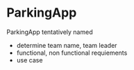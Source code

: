 # ParkingApp
ParkingApp tentatively named

- determine team name, team leader
- functional, non functional requiements
- use case
